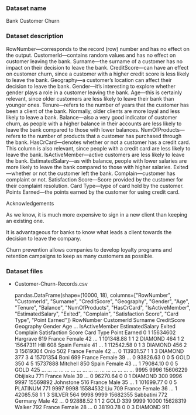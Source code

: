 ### Dataset name ###

Bank Customer Churn

### Dataset description ###

RowNumber—corresponds to the record (row) number and has no effect on the output.
CustomerId—contains random values and has no effect on customer leaving the bank.
Surname—the surname of a customer has no impact on their decision to leave the bank.
CreditScore—can have an effect on customer churn, since a customer with a higher credit score is less likely to leave the bank.
Geography—a customer’s location can affect their decision to leave the bank.
Gender—it’s interesting to explore whether gender plays a role in a customer leaving the bank.
Age—this is certainly relevant, since older customers are less likely to leave their bank than younger ones.
Tenure—refers to the number of years that the customer has been a client of the bank. Normally, older clients are more loyal and less likely to leave a bank.
Balance—also a very good indicator of customer churn, as people with a higher balance in their accounts are less likely to leave the bank compared to those with lower balances.
NumOfProducts—refers to the number of products that a customer has purchased through the bank.
HasCrCard—denotes whether or not a customer has a credit card. This column is also relevant, since people with a credit card are less likely to leave the bank.
IsActiveMember—active customers are less likely to leave the bank.
EstimatedSalary—as with balance, people with lower salaries are more likely to leave the bank compared to those with higher salaries.
Exited—whether or not the customer left the bank.
Complain—customer has complaint or not.
Satisfaction Score—Score provided by the customer for their complaint resolution.
Card Type—type of card hold by the customer.
Points Earned—the points earned by the customer for using credit card.

Acknowledgements

As we know, it is much more expensive to sign in a new client than keeping an existing one.

It is advantageous for banks to know what leads a client towards the decision to leave the company.

Churn prevention allows companies to develop loyalty programs and retention campaigns to keep as many customers as possible.

### Dataset files ###

- Customer-Churn-Records.csv

    pandas.DataFrame(shape=(10000, 18), columns=["RowNumber", "CustomerId", "Surname", "CreditScore", "Geography", "Gender", "Age", "Tenure", "Balance", "NumOfProducts", "HasCrCard", "IsActiveMember", "EstimatedSalary", "Exited", "Complain", "Satisfaction Score", "Card Type", "Point Earned"])
              RowNumber  CustomerId    Surname  CreditScore Geography  Gender  Age  ...  IsActiveMember  EstimatedSalary  Exited  Complain  Satisfaction Score  Card Type  Point Earned
        0             1    15634602   Hargrave          619    France  Female   42  ...               1        101348.88       1         1                   2    DIAMOND           464
        1             2    15647311       Hill          608     Spain  Female   41  ...               1        112542.58       0         1                   3    DIAMOND           456
        2             3    15619304       Onio          502    France  Female   42  ...               0        113931.57       1         1                   3    DIAMOND           377
        3             4    15701354       Boni          699    France  Female   39  ...               0         93826.63       0         0                   5       GOLD           350
        4             5    15737888   Mitchell          850     Spain  Female   43  ...               1         79084.10       0         0                   5       GOLD           425
        ...         ...         ...        ...          ...       ...     ...  ...  ...             ...              ...     ...       ...                 ...        ...           ...
        9995       9996    15606229   Obijiaku          771    France    Male   39  ...               0         96270.64       0         0                   1    DIAMOND           300
        9996       9997    15569892  Johnstone          516    France    Male   35  ...               1        101699.77       0         0                   5   PLATINUM           771
        9997       9998    15584532        Liu          709    France  Female   36  ...               1         42085.58       1         1                   3     SILVER           564
        9998       9999    15682355  Sabbatini          772   Germany    Male   42  ...               0         92888.52       1         1                   2       GOLD           339
        9999      10000    15628319     Walker          792    France  Female   28  ...               0         38190.78       0         0                   3    DIAMOND           911

